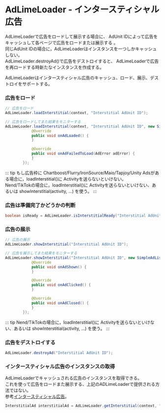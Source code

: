 # AdLimeLoader - インタースティシャル広告
AdLimeLoaderで広告をロードして展示する場合に、 AdUnit IDによって広告をキャッシュして各ページで広告をロードまたは展示する 。<br>
同じAdUnit IDの場合に，AdLimeLoaderはインスタンスを一つしかキャッシュしない。<br>
AdLimeLoader.destroyAd()で広告をデストロイすると、  AdLimeLoaderで広告を再ロードする時新たなインスタンスを作成する。

AdLimeLoaderはインタースティシャル広告のキャッシュ、ロード、展示、デストロイをサポートする。 

### 広告をロード
```java
// 広告をロード
AdLimeLoader.loadInterstitial(context, "Interstitial AdUnit ID");
```

```java
// 広告をロードしてまた結果をモニターする
AdLimeLoader.loadInterstitial(context, "Interstitial AdUnit ID", new SimpleAdListener() {
            @Override
            public void onAdLoaded() {
            }

            @Override
            public void onAdFailedToLoad(AdError adError) {
            }
        });
```

::: tip
もし広告枠に Chartboost/Flurry/IronSource/Maio/Tapjoy/Unity Adsがある場合に，loadInterstitial()に  Activityを送らないといけない。<br>
Nend/TikTokの場合に，loadInterstitial()に  Activityを送らないといけない、あるいは  showInterstitial(activity, ...) を使う。
:::

### 広告は準備完了かどうかの判断
```java
boolean isReady = AdLimeLoader.isInterstitialReady("Interstitial AdUnit ID");
```

### 広告の展示
```java
// 広告の展示
AdLimeLoader.showInterstitial("Interstitial AdUnit ID");
```

```java
// 広告を展示してまた結果をモニターする
AdLimeLoader.showInterstitial("Interstitial AdUnit ID", new SimpleAdListener() {
            @Override
            public void onAdShown() {
            }

            @Override
            public void onAdClicked() {
            }

            @Override
            public void onAdClosed() {
            }
        });
```

::: tip
Nend/TikTokの場合に，loadInterstitial()に  Activityを送らないといけない、あるいは  showInterstitial(activity, ...) を使う。
:::

### 広告をデストロイする
```java
AdLimeLoader.destroyAd("Interstitial AdUnit ID");
```

### インタースティシャル広告のインスタンスの取得
AdLimeLoaderでキャッシュされる広告のインスタンスを取得できる。<br>
これを使って広告をロードまた展示する、上記のADLimeLoaderで提供される方法ではない。<br>
参考[インタースティシャル広告](./Interstitial.md)。
```java
InterstitialAd interstitialAd = AdLimeLoader.getInterstitial(context, "Interstitial AdUnit ID");
```